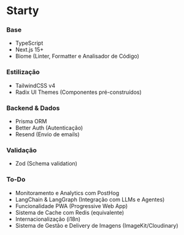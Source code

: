 # Starty

### Base
- TypeScript
- Next.js 15+
- Biome (Linter, Formatter e Analisador de Código)

### Estilização
- TailwindCSS v4
- Radix UI Themes (Componentes pré-construídos)

### Backend & Dados
- Prisma ORM
- Better Auth (Autenticação)
- Resend (Envio de emails)

### Validação
- Zod (Schema validation)

### To-Do
- Monitoramento e Analytics com PostHog
- LangChain & LangGraph (Integração com LLMs e Agentes)
- Funcionalidade PWA (Progressive Web App)
- Sistema de Cache com Redis (equivalente)
- Internacionalização (i18n)
- Sistema de Gestão e Delivery de Imagens (ImageKit/Cloudinary)